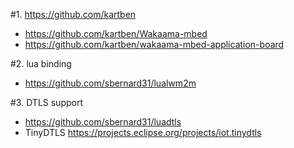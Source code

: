 #1. https://github.com/kartben
- https://github.com/kartben/Wakaama-mbed
- https://github.com/kartben/wakaama-mbed-application-board

#2. lua binding
- https://github.com/sbernard31/lualwm2m

#3. DTLS support
- https://github.com/sbernard31/luadtls
- TinyDTLS https://projects.eclipse.org/projects/iot.tinydtls

